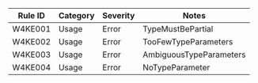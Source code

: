 ﻿| Rule ID | Category | Severity | Notes                    |
|---------|----------|----------|--------------------------|
| W4KE001 | Usage    | Error    | TypeMustBePartial        |
| W4KE002 | Usage    | Error    | TooFewTypeParameters     |
| W4KE003 | Usage    | Error    | AmbiguousTypeParameters  |
| W4KE004 | Usage    | Error    | NoTypeParameter          |
